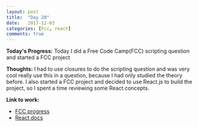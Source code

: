 ```yaml
---
layout: post
title:  "Day 20"
date:   2017-12-03
categories: [Fcc, react]
comments: true
---
```

**Today's Progress:** Today I did a Free Code Camp(FCC) scripting question and started a FCC project

**Thoughts:** I had to use closures to do the scripting question and was very cool really use this in a question, because I had only studied the theory before. I also started a FCC project and decided to use React.js to build the project, so I spent a time reviewing some React concepts.

**Link to work:**
* [FCC progress](https://www.freecodecamp.org/camilaavilarinho)
* [React docs](https://reactjs.org/docs/hello-world.html)
